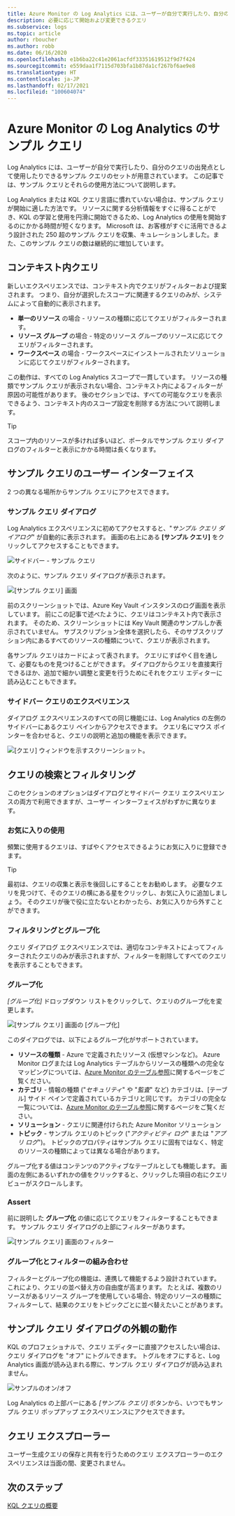 ```yaml
---
title: Azure Monitor の Log Analytics には、ユーザーが自分で実行したり、自分のクエリの出発点として使用したりできるサンプル クエリのセットが用意されています。
description: 必要に応じて開始および変更できるクエリ
ms.subservice: logs
ms.topic: article
author: rboucher
ms.author: robb
ms.date: 06/16/2020
ms.openlocfilehash: e1b6ba22c41e2061acfdf33351619512f9d7f424
ms.sourcegitcommit: e559daa1f7115d703bfa1b87da1cf267bf6ae9e8
ms.translationtype: HT
ms.contentlocale: ja-JP
ms.lasthandoff: 02/17/2021
ms.locfileid: "100604074"
---
```

# <a name="example-queries-in-azure-monitor-log-analytics"></a>Azure Monitor の Log Analytics のサンプル クエリ
Log Analytics には、ユーザーが自分で実行したり、自分のクエリの出発点として使用したりできるサンプル クエリのセットが用意されています。 この記事では、サンプル クエリとそれらの使用方法について説明します。

Log Analytics または KQL クエリ言語に慣れていない場合は、サンプル クエリが開始に適した方法です。 リソースに関する分析情報をすぐに得ることができ、KQL の学習と使用を円滑に開始できるため、Log Analytics の使用を開始するのにかかる時間が短くなります。 Microsoft は、お客様がすぐに活用できるよう設計された 250 超のサンプル クエリを収集、キュレーションしました。また、このサンプル クエリの数は継続的に増加しています。

## <a name="in-context-queries"></a>コンテキスト内クエリ

新しいエクスペリエンスでは、コンテキスト内でクエリがフィルターおよび提案されます。 つまり、自分が選択したスコープに関連するクエリのみが、システムによって自動的に表示されます。

- **単一のリソース** の場合 - リソースの種類に応じてクエリがフィルターされます。
- **リソース グループ** の場合 - 特定のリソース グループのリソースに応じてクエリがフィルターされます。
- **ワークスペース** の場合 - ワークスペースにインストールされたソリューションに応じてクエリがフィルターされます。

この動作は、すべての Log Analytics スコープで一貫しています。 リソースの種類でサンプル クエリが表示されない場合、コンテキスト内によるフィルターが原因の可能性があります。 後のセクションでは、すべての可能なクエリを表示できるよう、コンテキスト内のスコープ設定を削除する方法について説明します。

> [!TIP]
> スコープ内のリソースが多ければ多いほど、ポータルでサンプル クエリ ダイアログのフィルターと表示にかかる時間は長くなります。

## <a name="example-query-user-interface"></a>サンプル クエリのユーザー インターフェイス

2 つの異なる場所からサンプル クエリにアクセスできます。

### <a name="example-query-dialog"></a>サンプル クエリ ダイアログ

Log Analytics エクスペリエンスに初めてアクセスすると、"*サンプル クエリ ダイアログ*" が自動的に表示されます。  画面の右上にある **[サンプル クエリ]** をクリックしてアクセスすることもできます。

![サイドバー - サンプル クエリ](media/example-queries/sidebar-2.png)

次のように、サンプル クエリ ダイアログが表示されます。  

![[サンプル クエリ] 画面](media/example-queries/example-query-start.png)

前のスクリーンショットでは、Azure Key Vault インスタンスのログ画面を表示しています。 前にこの記事で述べたように、クエリはコンテキスト内で表示されます。  そのため、スクリーンショットには Key Vault 関連のサンプルしか表示されていません。 サブスクリプション全体を選択したら、そのサブスクリプション内にあるすべてのリソースの種類について、クエリが表示されます。  

各サンプル クエリはカードによって表されます。 クエリにすばやく目を通して、必要なものを見つけることができます。 ダイアログからクエリを直接実行できるほか、追加で細かい調整と変更を行うためにそれをクエリ エディターに読み込むこともできます。

### <a name="sidebar-query-experience"></a>サイドバー クエリのエクスペリエンス

ダイアログ エクスペリエンスのすべての同じ機能には、Log Analytics の左側のサイドバーにあるクエリ ペインからアクセスできます。 クエリ名にマウス ポインターを合わせると、クエリの説明と追加の機能を表示できます。

![[クエリ] ウィンドウを示すスクリーンショット。](media/example-queries/sidebar-3.png)

## <a name="finding-and-filtering-queries"></a>クエリの検索とフィルタリング

このセクションのオプションはダイアログとサイドバー クエリ エクスペリエンスの両方で利用できますが、ユーザー インターフェイスがわずかに異なります。  

### <a name="use-favorites"></a>お気に入りの使用

頻繁に使用するクエリは、すばやくアクセスできるようにお気に入りに登録できます。

> [!TIP]
> 最初は、クエリの収集と表示を後回しにすることをお勧めします。 必要なクエリを見つけて、そのクエリの横にある星をクリックし、お気に入りに追加しましょう。 そのクエリが後で役に立たないとわかったら、お気に入りから外すことができます。  

### <a name="filtering-and-group-by"></a>フィルタリングとグループ化

クエリ ダイアログ エクスペリエンスでは、適切なコンテキストによってフィルターされたクエリのみが表示されますが、フィルターを削除してすべてのクエリを表示することもできます。

### <a name="group-by"></a>グループ化

*[グループ化]* ドロップダウン リストをクリックして、クエリのグループ化を変更します。

![[サンプル クエリ] 画面の [グループ化]](media/example-queries/example-query-groupby.png)

このダイアログでは、以下によるグループ化がサポートされています。

- **リソースの種類** - Azure で定義されたリソース (仮想マシンなど)。 Azure Monitor ログまたは Log Analytics テーブルからリソースの種類への完全なマッピングについては、[Azure Monitor のテーブル参照](/azure/azure-monitor/reference/tables/tables-resourcetype)に関するページをご覧ください。  
- **カテゴリ** - 情報の種類 ("*セキュリティ*" や "*監査*" など) カテゴリは、[テーブル] サイド ペインで定義されているカテゴリと同じです。 カテゴリの完全な一覧については、[Azure Monitor のテーブル参照](/azure/azure-monitor/reference/tables/tables-category)に関するページをご覧ください。  
- **ソリューション** - クエリに関連付けられた Azure Monitor ソリューション
- **トピック** - サンプル クエリのトピック ("*アクティビティ ログ*" または "*アプリ ログ*")。 トピックのプロパティはサンプル クエリに固有ではなく、特定のリソースの種類によっては異なる場合があります。

グループ化する値はコンテンツのアクティブなテーブルとしても機能します。 画面の左側にあるいずれかの値をクリックすると、クリックした項目の右にクエリ ビューがスクロールします。

### <a name="filter"></a>Assert

前に説明した **グループ化** の値に応じてクエリをフィルターすることもできます。 サンプル クエリ ダイアログの上部にフィルターがあります。

![[サンプル クエリ] 画面のフィルター](media/example-queries/example-query-filter.png)

### <a name="combining-group-by-and-filter"></a>グループ化とフィルターの組み合わせ

フィルターとグループ化の機能は、連携して機能するよう設計されています。 これにより、クエリの並べ替え方の自由度が高まります。 たとえば、複数のリソースがあるリソース グループを使用している場合、特定のリソースの種類にフィルターして、結果のクエリをトピックごとに並べ替えたいことがあります。

## <a name="sample-query-dialog-appearance-behavior"></a>サンプル クエリ ダイアログの外観の動作

KQL のプロフェショナルで、クエリ エディターに直接アクセスしたい場合は、クエリ ダイアログを "オフ" にトグルできます。 トグルをオフにすると、Log Analytics 画面が読み込まれる際に、サンプル クエリ ダイアログが読み込まれません。

![サンプルのオン/オフ](media/example-queries/examples-on-off.png)

Log Analytics の上部バーにある *[サンプル クエリ]* ボタンから、いつでもサンプル クエリ ポップアップ エクスペリエンスにアクセスできます。

## <a name="query-explorer"></a>クエリ エクスプローラー

ユーザー生成クエリの保存と共有を行うためのクエリ エクスプローラーのエクスペリエンスは当面の間、変更されません。

## <a name="next-steps"></a>次のステップ

[KQL クエリの概要](../log-query/get-started-queries.md)

